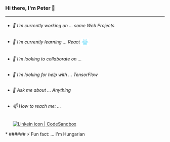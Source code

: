### **Hi there, I'm Peter** 👋
---

* ###### 🔭 I’m currently working on ... some Web Projects
* ###### 🌱 I’m currently learning ... React <img align="center" alt="React" width="24px" src="https://raw.githubusercontent.com/github/explore/80688e429a7d4ef2fca1e82350fe8e3517d3494d/topics/react/react.png" />
* ###### 👯 I’m looking to collaborate on ...
* ###### 🤔 I’m looking for help with ... TensorFlow
* ###### 💬 Ask me about ... Anything
* ###### 📫 How to reach me: ...<a href="https://www.linkedin.com/in/abordanpeter">
  <img alt="Linkein icon | CodeSandbox" width="70px" align="center" src="https://content.linkedin.com/content/dam/me/business/en-us/amp/brand-site/v2/bg/LI-Logo.svg.original.svg" />
</a>
* ###### ⚡ Fun fact: ... I'm Hungarian 
